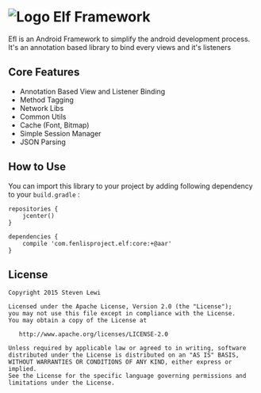 # ![Logo](https://github.com/fenli/elf/blob/master/core/src/main/res/mipmap-mdpi/ic_launcher.png) Elf Framework
Efl is an Android Framework to simplify the android development process.
It's an annotation based library to bind every views and it's listeners

## Core Features
- Annotation Based View and Listener Binding
- Method Tagging
- Network Libs
- Common Utils
- Cache (Font, Bitmap)
- Simple Session Manager
- JSON Parsing

## How to Use
You can import this library to your project by adding following dependency to your `build.gradle` :
```
repositories {
    jcenter()
}

dependencies {
    compile 'com.fenlisproject.elf:core:+@aar'
}
```

## License

    Copyright 2015 Steven Lewi

    Licensed under the Apache License, Version 2.0 (the "License");
    you may not use this file except in compliance with the License.
    You may obtain a copy of the License at

       http://www.apache.org/licenses/LICENSE-2.0

    Unless required by applicable law or agreed to in writing, software
    distributed under the License is distributed on an "AS IS" BASIS,
    WITHOUT WARRANTIES OR CONDITIONS OF ANY KIND, either express or implied.
    See the License for the specific language governing permissions and
    limitations under the License.
